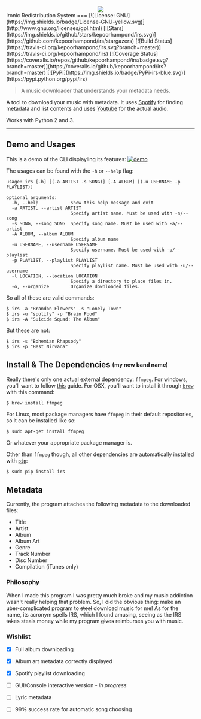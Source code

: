 <div align="center">
<img src ="http://i.imgur.com/VbsyTe7.png" />
</div>
Ironic Redistribution System
===
[![License: GNU](https://img.shields.io/badge/License-GNU-yellow.svg)](http://www.gnu.org/licenses/gpl.html)
[![Stars](https://img.shields.io/github/stars/kepoorhampond/irs.svg)](https://github.com/kepoorhampond/irs/stargazers)
[![Build Status](https://travis-ci.org/kepoorhampond/irs.svg?branch=master)](https://travis-ci.org/kepoorhampond/irs)
[![Coverage Status](https://coveralls.io/repos/github/kepoorhampond/irs/badge.svg?branch=master)](https://coveralls.io/github/kepoorhampond/irs?branch=master)
[![PyPI](https://img.shields.io/badge/PyPi-irs-blue.svg)](https://pypi.python.org/pypi/irs)

> A music downloader that understands your metadata needs.

A tool to download your music with metadata. It uses [Spotify](https://www.spotify.com/) for finding metadata and list contents and uses [Youtube](https://www.youtube.com/) for the actual audio.

Works with Python 2 and 3.
___
Demo and Usages
---
This is a demo of the CLI displayling its features:
[![demo](https://asciinema.org/a/105993.png)](https://asciinema.org/a/105993?autoplay=1)

The usages can be found with the `-h` or `--help` flag:
```
usage: irs [-h] [(-a ARTIST -s SONG)] [-A ALBUM] [(-u USERNAME -p PLAYLIST)]

optional arguments:
  -h, --help            show this help message and exit
  -a ARTIST, --artist ARTIST
                        Specify artist name. Must be used with -s/--song
  -s SONG, --song SONG  Specify song name. Must be used with -a/--artist
  -A ALBUM, --album ALBUM
                        Specify album name
  -u USERNAME, --username USERNAME
                        Specify username. Must be used with -p/--playlist
  -p PLAYLIST, --playlist PLAYLIST
                        Specify playlist name. Must be used with -u/--username
  -l LOCATION, --location LOCATION
                        Specify a directory to place files in.
  -o, --organize        Organize downloaded files.
```
So all of these are valid commands:
```
$ irs -a "Brandon Flowers" -s "Lonely Town"
$ irs -u "spotify" -p "Brain Food"
$ irs -A "Suicide Squad: The Album"
```
But these are not:
```
$ irs -s "Bohemian Rhapsody"
$ irs -p "Best Nirvana"
```

Install & The Dependencies <sub><sup>(my new band name)</sub></sup>
---
Really there's only one actual external dependency: `ffmpeg`. For windows, you'll want to follow [this](http://www.wikihow.com/Install-FFmpeg-on-Windows) guide. For OSX, you'll want to install it through [`brew`](https://brew.sh/) with this command:
```
$ brew install ffmpeg
```
For Linux, most package managers have `ffmpeg` in their default repositories, so it can be installed like so:
```
$ sudo apt-get install ffmpeg
```
Or whatever your appropriate package manager is.

Other than `ffmpeg` though, all other dependencies are automatically installed with [`pip`](https://pip.pypa.io/en/stable/):
```
$ sudo pip install irs
```

Metadata
---
Currently, the program attaches the following metadata to the downloaded files:
 - Title
 - Artist
 - Album
 - Album Art
 - Genre
 - Track Number
 - Disc Number
 - Compilation (iTunes only)

### Philosophy
When I made this program I was pretty much broke and my music addiction wasn't really helping that problem. So, I did the obvious thing: make an uber-complicated program to ~~steal~~ download music for me! As for the name, its acronym spells IRS, which I found amusing, seeing as the IRS ~~takes~~ steals money while my program ~~gives~~ reimburses you with music.

### Wishlist
 - [x] Full album downloading
 - [x] Album art metadata correctly displayed
 - [x] Spotify playlist downloading
 - [ ] GUI/Console interactive version - *in progress*
 - [ ] Lyric metadata
 - [ ] 99% success rate for automatic song choosing

